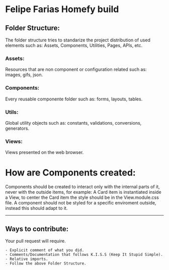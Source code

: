 # Felipe Farias Homefy build

## Folder Structure:
The folder structure tries to standarize the project distribution of used
elements such as: Assets, Components, Utilities, Pages, APIs, etc.

### Assets:
Resources that are non component or configuration related such as: images, gifs, json.

### Components:
Every reusable componente folder such as: forms, layouts, tables.

### Utils:
Global utility objects such as: constants, validations, conversions, generators.

### Views:
Views presented on the web browser.


# How are Components created:
Components should be created to interact only with the internal parts of it,
never with the outside items, for example:
A Card item is instantiated inside a View, to center the Card item the style
should be in the View.module.css file.
A component should not be styled for a specific enviroment outside, instead this should adapt to it.

---

## Ways to contribute:
Your pull request will require.

```
- Explicit comment of what you did.
- Comments/Documentation that follows K.I.S.S (Keep It Stupid Simple).
- Relative imports.
- Follow the above Folder Structure.
```
